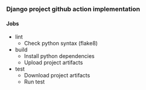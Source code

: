 ### Django project github action implementation

#### Jobs
- lint
    - Check python syntax (flake8)
- build
    - Install python dependencies
    - Upload project artifacts
- test
    - Download project artifacts
    - Run test
